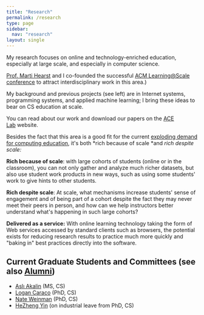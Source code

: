 ```yaml
---
title: "Research"
permalink: /research
type: page
sidebar:
  nav: "research"
layout: single
---
```




My research focuses on online and technology-enriched education, especially at large scale, and especially in computer science.

[Prof. Marti Hearst](https://ischool.berkeley.edu/~hearst) and I co-founded the successful [ACM Learning@Scale conference](http://learningatscale.acm.org/) to attract interdisciplinary work in this area.)

My background and previous projects (see left) are in Internet systems, programming systems, and applied machine learning; I bring these ideas to bear on CS education at scale.

You can read about our work and download our papers on the [ACE Lab](http://acelab.berkeley.edu/) website.

Besides the fact that this area is a good fit for the current [exploding demand for computing education](http://blogs.berkeley.edu/2013/11/26/why-are-english-majors-studying-computer-science/), it's both *rich because of scale *and *rich despite scale:*

**Rich because of scale**: with large cohorts of students (online or in the classroom), you can not only gather and analyze much richer datasets, but also use student work products in new ways, such as using some students' work to give hints to other students.

**Rich despite scale**: At scale, what mechanisms increase students' sense of engagement and of being part of a cohort despite the fact they may never meet their peers in person, and how can we help instructors better understand what's happening in such large cohorts?

**Delivered as a service:** With online learning technology taking the form of Web services accessed by standard clients such as browsers, the potential exists for reducing research results to practice much more quickly and "baking in" best practices directly into the software.

Current Graduate Students and Committees (see also [Alumni](http://www.armandofox.com/research/alumni))
-------------------------------------------------------------------------------------------------------

-   [Aslı Akalin](https://github.com/asliakalin) (MS, CS)
-   [Logan Caraco](http://people.eecs.berkeley.edu/~logan_caraco/) (PhD, CS)
-   [Nate Weinman](http://people.eecs.berkeley.edu/~nathaniel_weinman/) (PhD, CS)
-   [HeZheng Yin](https://people.eecs.berkeley.edu/~hezheng.yin/) (on industrial leave from PhD, CS)
